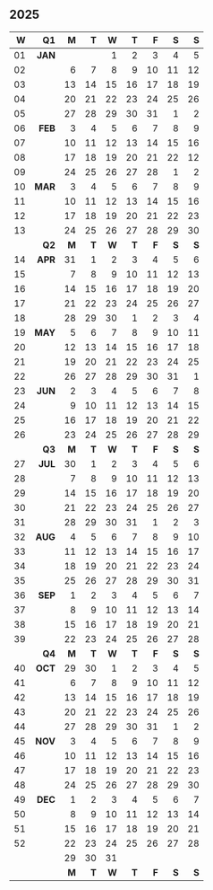 ## 2025

|  W |    Q1   |     M |     T |     W |     T |     F |     S |     S |
| --:| ------: | ----: | ----: | ----: | ----: | ----: | ----: | ----: |
| 01 | **JAN** |       |       |     1 |     2 |     3 |     4 |     5 |
| 02 |         |     6 |     7 |     8 |     9 |    10 |    11 |    12 |
| 03 |         |    13 |    14 |    15 |    16 |    17 |    18 |    19 |
| 04 |         |    20 |    21 |    22 |    23 |    24 |    25 |    26 |
| 05 |         |    27 |    28 |    29 |    30 |    31 |     1 |     2 |
| 06 | **FEB** |     3 |     4 |     5 |     6 |     7 |     8 |     9 |
| 07 |         |    10 |    11 |    12 |    13 |    14 |    15 |    16 |
| 08 |         |    17 |    18 |    19 |    20 |    21 |    22 |    12 |
| 09 |         |    24 |    25 |    26 |    27 |    28 |     1 |     2 |
| 10 | **MAR** |     3 |     4 |     5 |     6 |     7 |     8 |     9 |
| 11 |         |    10 |    11 |    12 |    13 |    14 |    15 |    16 |
| 12 |         |    17 |    18 |    19 |    20 |    21 |    22 |    23 |
| 13 |         |    24 |    25 |    26 |    27 |    28 |    29 |    30 |
|    | **Q2**  | **M** | **T** | **W** | **T** | **F** | **S** | **S** |
| 14 | **APR** |    31 |     1 |     2 |     3 |     4 |     5 |     6 |
| 15 |         |     7 |     8 |     9 |    10 |    11 |    12 |    13 |
| 16 |         |    14 |    15 |    16 |    17 |    18 |    19 |    20 |
| 17 |         |    21 |    22 |    23 |    24 |    25 |    26 |    27 |
| 18 |         |    28 |    29 |    30 |     1 |     2 |     3 |     4 |
| 19 | **MAY** |     5 |     6 |     7 |     8 |     9 |    10 |    11 |
| 20 |         |    12 |    13 |    14 |    15 |    16 |    17 |    18 |
| 21 |         |    19 |    20 |    21 |    22 |    23 |    24 |    25 |
| 22 |         |    26 |    27 |    28 |    29 |    30 |    31 |     1 |
| 23 | **JUN** |     2 |     3 |     4 |     5 |     6 |     7 |     8 |
| 24 |         |     9 |    10 |    11 |    12 |    13 |    14 |    15 |
| 25 |         |    16 |    17 |    18 |    19 |    20 |    21 |    22 |
| 26 |         |    23 |    24 |    25 |    26 |    27 |    28 |    29 |
|    | **Q3**  | **M** | **T** | **W** | **T** | **F** | **S** | **S** |
| 27 | **JUL** |    30 |     1 |     2 |     3 |     4 |     5 |     6 |
| 28 |         |     7 |     8 |     9 |    10 |    11 |    12 |    13 |
| 29 |         |    14 |    15 |    16 |    17 |    18 |    19 |    20 |
| 30 |         |    21 |    22 |    23 |    24 |    25 |    26 |    27 |
| 31 |         |    28 |    29 |    30 |    31 |     1 |     2 |     3 |
| 32 | **AUG** |     4 |     5 |     6 |     7 |     8 |     9 |    10 |
| 33 |         |    11 |    12 |    13 |    14 |    15 |    16 |    17 |
| 34 |         |    18 |    19 |    20 |    21 |    22 |    23 |    24 |
| 35 |         |    25 |    26 |    27 |    28 |    29 |    30 |    31 |
| 36 | **SEP** |     1 |     2 |     3 |     4 |     5 |     6 |     7 |
| 37 |         |     8 |     9 |    10 |    11 |    12 |    13 |    14 |
| 38 |         |    15 |    16 |    17 |    18 |    19 |    20 |    21 |
| 39 |         |    22 |    23 |    24 |    25 |    26 |    27 |    28 |
|    | **Q4**  | **M** | **T** | **W** | **T** | **F** | **S** | **S** |
| 40 | **OCT** |    29 |    30 |     1 |     2 |     3 |     4 |     5 |
| 41 |         |     6 |     7 |     8 |     9 |    10 |    11 |    12 |
| 42 |         |    13 |    14 |    15 |    16 |    17 |    18 |    19 |
| 43 |         |    20 |    21 |    22 |    23 |    24 |    25 |    26 |
| 44 |         |    27 |    28 |    29 |    30 |    31 |     1 |     2 |
| 45 | **NOV** |     3 |     4 |     5 |     6 |     7 |     8 |     9 |
| 46 |         |    10 |    11 |    12 |    13 |    14 |    15 |    16 |
| 47 |         |    17 |    18 |    19 |    20 |    21 |    22 |    23 |
| 48 |         |    24 |    25 |    26 |    27 |    28 |    29 |    30 |
| 49 | **DEC** |     1 |     2 |     3 |     4 |     5 |     6 |     7 |
| 50 |         |     8 |     9 |    10 |    11 |    12 |    13 |    14 |
| 51 |         |    15 |    16 |    17 |    18 |    19 |    20 |    21 |
| 52 |         |    22 |    23 |    24 |    25 |    26 |    27 |    28 |
|    |         |    29 |    30 |    31 |       |       |       |       |
|    |         | **M** | **T** | **W** | **T** | **F** | **S** | **S** |
